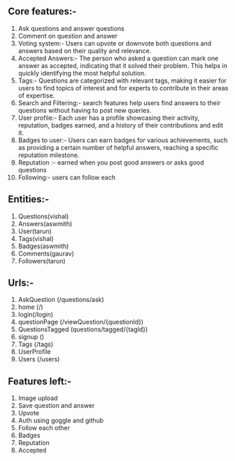 ## Core features:- 
1. Ask questions and answer questions
2. Comment on question and answer
3. Voting system:- Users can upvote or downvote both questions and answers based on their quality and relevance.
4. Accepted Answers:- The person who asked a question can mark one answer as accepted, indicating that it solved their problem. This helps in quickly identifying the most helpful solution.
5. Tags:- Questions are categorized with relevant tags, making it easier for users to find topics of interest and for experts to contribute in their areas of expertise.
6. Search and Filtering:- search features help users find answers to their questions without having to post new queries.
7. User profile:- Each user has a profile showcasing their activity, reputation, badges earned, and a history of their contributions and edit it.
8. Badges to user:- Users can earn badges for various achievements, such as providing a certain number of helpful answers, reaching a specific reputation milestone.
9. Reputation :- earned when you post good answers or asks good questions 
10. Following:- users can follow each

## Entities:-
1. Questions(vishal)
2. Answers(aswmith)
3. User(tarun)
4. Tags(vishal)
5. Badges(aswmith)
6. Comments(gaurav)
7. Followers(tarun)

## Urls:-
1. AskQuestion (/questions/ask) 
2. home (/)
3. login(/login)
4. questionPage (/viewQuestion/{questionId})
5. QuestionsTagged (questions/tagged/{tagId})
6. signup ()
7. Tags (/tags)
8. UserProfile
9. Users  (/users)

## Features left:-
1. Image upload
2. Save question and answer
3. Upvote
4. Auth using goggle and github
5. Follow each other
6. Badges
7. Reputation
8. Accepted